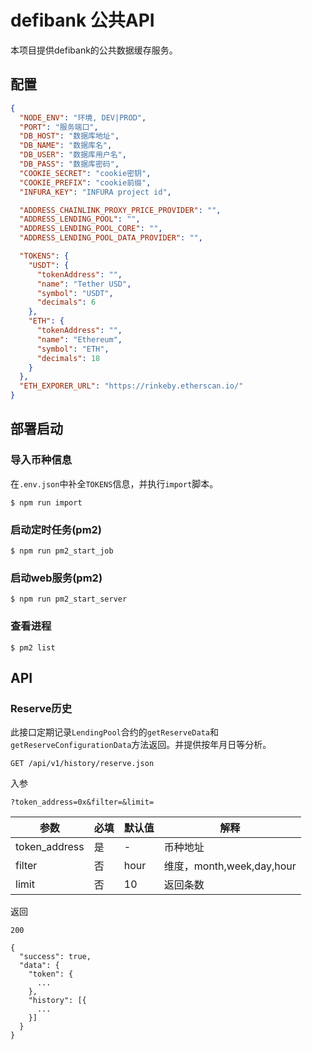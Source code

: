 # defibank 公共API

本项目提供defibank的公共数据缓存服务。

## 配置

```json
{
  "NODE_ENV": "环境, DEV|PROD",
  "PORT": "服务端口",
  "DB_HOST": "数据库地址",
  "DB_NAME": "数据库名",
  "DB_USER": "数据库用户名",
  "DB_PASS": "数据库密码",
  "COOKIE_SECRET": "cookie密钥",
  "COOKIE_PREFIX": "cookie前缀",
  "INFURA_KEY": "INFURA project id",

  "ADDRESS_CHAINLINK_PROXY_PRICE_PROVIDER": "",
  "ADDRESS_LENDING_POOL": "",
  "ADDRESS_LENDING_POOL_CORE": "",
  "ADDRESS_LENDING_POOL_DATA_PROVIDER": "",

  "TOKENS": {
    "USDT": {
      "tokenAddress": "",
      "name": "Tether USD",
      "symbol": "USDT",
      "decimals": 6
    },
    "ETH": {
      "tokenAddress": "",
      "name": "Ethereum",
      "symbol": "ETH",
      "decimals": 18
    }
  },
  "ETH_EXPORER_URL": "https://rinkeby.etherscan.io/"
}
```

## 部署启动

### 导入币种信息

在`.env.json`中补全`TOKENS`信息，并执行`import`脚本。
```shell
$ npm run import
```

### 启动定时任务(pm2)
```shell
$ npm run pm2_start_job
```

### 启动web服务(pm2)
```shell
$ npm run pm2_start_server
```

### 查看进程
```shell
$ pm2 list
```

## API

### Reserve历史

此接口定期记录`LendingPool`合约的`getReserveData`和`getReserveConfigurationData`方法返回。并提供按年月日等分析。

```
GET /api/v1/history/reserve.json
```

入参

```
?token_address=0x&filter=&limit=
```

| 参数 | 必填 | 默认值 | 解释 |
| - | - | - | - |
| token_address | 是 | - | 币种地址 |
| filter | 否 | hour | 维度，month,week,day,hour |
| limit | 否 | 10 | 返回条数 |

返回

```
200
```
```
{
  "success": true,
  "data": {
    "token": {
      ...
    },
    "history": [{
      ...
    }]
  }
}
```
